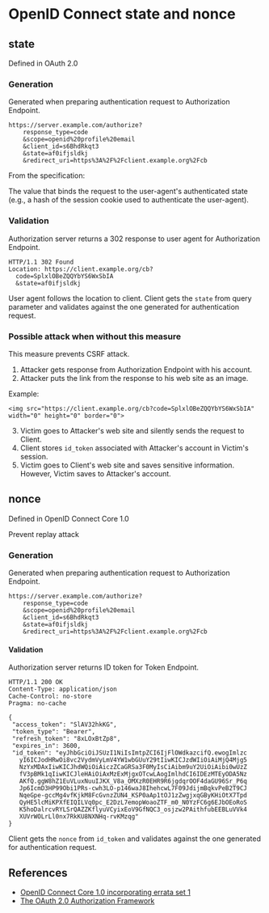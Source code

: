 # OpenID Connect state and nonce

## state

Defined in OAuth 2.0

### Generation

Generated when preparing authentication request to Authorization Endpoint.

```
https://server.example.com/authorize?
    response_type=code
    &scope=openid%20profile%20email
    &client_id=s6BhdRkqt3
    &state=af0ifjsldkj
    &redirect_uri=https%3A%2F%2Fclient.example.org%2Fcb
```

From the specification:

The value that binds the request to the user-agent's authenticated state (e.g., a hash of the session cookie used to authenticate the user-agent).

### Validation

Authorization server returns a 302 response to user agent for Authorization Endpoint.

```
HTTP/1.1 302 Found
Location: https://client.example.org/cb?
  code=SplxlOBeZQQYbYS6WxSbIA
  &state=af0ifjsldkj
```

User agent follows the location to client. Client gets the ```state``` from query parameter and validates against the one generated for authentication request.

### Possible attack when without this measure

This measure prevents CSRF attack.

1. Attacker gets response from Authorization Endpoint with his account.
2. Attacker puts the link from the response to his web site as an image.

Example:

```
<img src="https://client.example.org/cb?code=SplxlOBeZQQYbYS6WxSbIA" width="0" height="0" border="0">
```

3. Victim goes to Attacker's web site and silently sends the request to Client.
4. Client stores ```id_token``` associated with Attacker's account in Victim's session.
5. Victim goes to Client's web site and saves sensitive information. However, Victim saves to Attacker's account.

## nonce

Defined in OpenID Connect Core 1.0

Prevent replay attack

### Generation

Generated when preparing authentication request to Authorization Endpoint.

```
https://server.example.com/authorize?
    response_type=code
    &scope=openid%20profile%20email
    &client_id=s6BhdRkqt3
    &state=af0ifjsldkj
    &redirect_uri=https%3A%2F%2Fclient.example.org%2Fcb
```

#### Validation

Authorization server returns ID token for Token Endpoint.

```
HTTP/1.1 200 OK
Content-Type: application/json
Cache-Control: no-store
Pragma: no-cache

{
 "access_token": "SlAV32hkKG",
 "token_type": "Bearer",
 "refresh_token": "8xLOxBtZp8",
 "expires_in": 3600,
 "id_token": "eyJhbGciOiJSUzI1NiIsImtpZCI6IjFlOWdkazcifQ.ewogImlzc
   yI6ICJodHRwOi8vc2VydmVyLmV4YW1wbGUuY29tIiwKICJzdWIiOiAiMjQ4Mjg5
   NzYxMDAxIiwKICJhdWQiOiAiczZCaGRSa3F0MyIsCiAibm9uY2UiOiAibi0wUzZ
   fV3pBMk1qIiwKICJleHAiOiAxMzExMjgxOTcwLAogImlhdCI6IDEzMTEyODA5Nz
   AKfQ.ggW8hZ1EuVLuxNuuIJKX_V8a_OMXzR0EHR9R6jgdqrOOF4daGU96Sr_P6q
   Jp6IcmD3HP99Obi1PRs-cwh3LO-p146waJ8IhehcwL7F09JdijmBqkvPeB2T9CJ
   NqeGpe-gccMg4vfKjkM8FcGvnzZUN4_KSP0aAp1tOJ1zZwgjxqGByKHiOtX7Tpd
   QyHE5lcMiKPXfEIQILVq0pc_E2DzL7emopWoaoZTF_m0_N0YzFC6g6EJbOEoRoS
   K5hoDalrcvRYLSrQAZZKflyuVCyixEoV9GfNQC3_osjzw2PAithfubEEBLuVVk4
   XUVrWOLrLl0nx7RkKU8NXNHq-rvKMzqg"
}
```

Client gets the ```nonce``` from ```id_token``` and validates against the one generated for authentication request.

## References

* [OpenID Connect Core 1.0 incorporating errata set 1](https://openid.net/specs/openid-connect-core-1_0.html)
* [The OAuth 2.0 Authorization Framework](https://tools.ietf.org/html/rfc6749)
